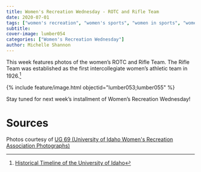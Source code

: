 ```yaml
---
title: Women's Recreation Wednesday - ROTC and Rifle Team
date: 2020-07-01
tags: ["women's recreation", "women's sports", "women in sports", "women", "women athletes"]
subtitle: 
cover-image: lumber054
categories: ["Women's Recreation Wednesday"]
author: Michelle Shannon
---
```


This week features photos of the women’s ROTC and Rifle Team.
The Rifle Team was established as the first intercollegiate women’s athletic
team in 1926.[^1]

{% include feature/image.html objectid="lumber053;lumber055" %}

Stay tuned for next week’s installment of Women’s
Recreation Wednesday!

# Sources

Photos courtesy of [UG 69 (University of Idaho Women's Recreation Association Photographs)](http://archiveswest.orbiscascade.org/ark:/80444/xv152953/op=fstyle.aspx?t=k&amp;q=)

[^1]: [Historical Timeline of the University of Idaho](https://www.lib.uidaho.edu/special-collections/uitimeline.html)
